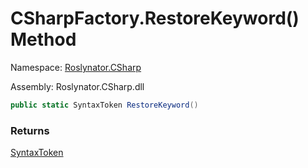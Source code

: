 # CSharpFactory\.RestoreKeyword\(\) Method

Namespace: [Roslynator.CSharp](../../README.md)

Assembly: Roslynator\.CSharp\.dll

```csharp
public static SyntaxToken RestoreKeyword()
```

### Returns

[SyntaxToken](https://docs.microsoft.com/en-us/dotnet/api/microsoft.codeanalysis.syntaxtoken)


